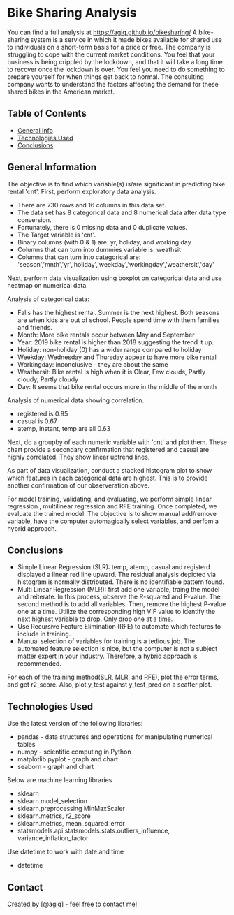 # Bike Sharing Analysis
You can find a full analysis at https://agiq.github.io/bikesharing/
A bike-sharing system is a service in which it made bikes available for shared use to individuals on a short-term basis for a price or free. The company is struggling to cope with the current market conditions. You feel that your business is being crippled by the lockdown, and that it will take a long time to recover once the lockdown is over. You feel you need to do something to prepare yourself for when things get back to normal. The consulting company wants to understand the factors affecting the demand for these shared bikes in the American market.


## Table of Contents
* [General Info](#general-information)
* [Technologies Used](#technologies-used)
* [Conclusions](#conclusions)

<!-- You can include any other section that is pertinent to your problem -->

## General Information
The objective is to find which variable(s) is/are significant in predicting bike rental 'cnt'.  First, perform exploratory data analysis. 

- There are 730 rows and 16 columns in this data set.
- The data set has 8 categorical data and 8 numerical data after data type conversion.
- Fortunately, there is 0 missing data and 0 duplicate values.
- The Target variable is 'cnt'.
- Binary columns (with 0 & 1) are: yr, holiday, and working day
- Columns that can turn into dummies variable is: weathsit
- Columns that can turn into categorical are: 'season','mnth','yr','holiday','weekday','workingday','weathersit','day'
 
 Next, perform data visualization using boxplot on categorical data and use heatmap on numerical data.  

Analysis of categorical data:
- Falls has the highest rental. Summer is the next highest. Both seasons are when kids are out of school.  People spend time with them families and friends.
- Month: More bike rentals occur between May and September
- Year: 2019 bike rental is higher than 2018 suggesting the trend it up.
- Holiday: non-holiday (0) has a wider range compared to holiday
- Weekday: Wednesday and Thursday appear to have more bike rental
- Workingday: inconclusive – they are about the same
- Weathersit: Bike rental is high when it is Clear, Few clouds, Partly cloudy, Partly cloudy
- Day: It seems that bike rental occurs more in the middle of the month

Analysis of numerical data showing correlation.
- registered is 0.95
- casual is 0.67
- atemp, instant, temp are all 0.63

Next, do a groupby of each numeric variable with 'cnt' and plot them.  These chart provide a secondary confirmation that registered and casual are highly correlated. They show linear uptrend lines.

As part of data visualization, conduct a stacked histogram plot to show which features in each categorical data are highest. This is to provide another confirmation of our observeration above.

For model training, validating, and evaluating, we perform simple linear regression , multilinear regression and RFE training.  Once completed, we evaluate the trained model. The objective is to show manual add/remove variable, have the computer automagically select variables, and perfom a hybrid approach.


## Conclusions
- Simple Linear Regression (SLR): temp, atemp, casual and registerd displayed a linear red line upward.  The residual analysis depicted via histogram is normally distributed.  There is no identifiable pattern found.
- Multi Linear Regression (MLR): first add one variable, traing the model and reiterate. In this process, observe the R-squared and P-value. The second method is to add all variables. Then, remove the highest P-value one at a time. Utilize the corresponding high VIF value to identify the next highest variable to drop.  Only drop one at a time.
- Use Recursive Feature Elimination (RFE) to automate which features to include in training.
- Manual selection of variables for training is a tedious job. The automated feature selection is nice, but the computer is not a subject matter expert in your industry. Therefore, a hybrid approach is recommended.

For each of the training method(SLR, MLR, and RFE), plot the error terms, and get r2_score. Also, plot y_test against y_test_pred on a scatter plot.

## Technologies Used
Use the latest version of the following libraries:
- pandas - data structures and operations for manipulating numerical tables 
- numpy - scientific computing in Python
- matplotlib.pyplot - graph and chart
- seaborn - graph and chart 

Below are machine learning libraries
- sklearn 
- sklearn.model_selection
- sklearn.preprocessing  MinMaxScaler
- sklearn.metrics, r2_score
- sklearn.metrics, mean_squared_error
- statsmodels.api
 statsmodels.stats.outliers_influence, variance_inflation_factor

Use datetime to work with date and time
- datetime

<!-- As the libraries versions keep on changing, it is recommended to mention the version of library used in this project -->


## Contact
Created by [@agiq] - feel free to contact me!


<!-- Optional -->
<!-- ## License -->
<!-- This project is open source and available under the [... License](). -->

<!-- You don't have to include all sections - just the one's relevant to your project -->
